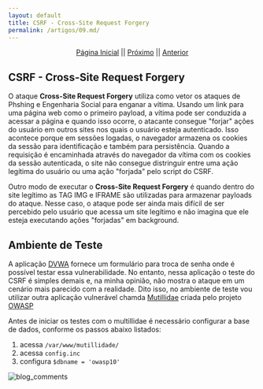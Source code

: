 ```yaml
---
layout: default
title: CSRF - Cross-Site Request Forgery
permalink: /artigos/09.md/
---
```

  
<p align="center">
 <a href="https://carineconstantino.github.io/cybersecurity/">Página Inicial</a>
 || 
 <a href="https://carineconstantino.github.io/cybersecurity/">Próximo</a>  
 || 
 <a href="https://carineconstantino.github.io/cybersecurity/artigos/08.md">Anterior</a>   
</p>

## CSRF - Cross-Site Request Forgery

O ataque **Cross-Site Request Forgery** utiliza como vetor os ataques de Phshing e Engenharia Social para enganar a vítima. Usando um link para uma página web como o primeiro payload, a vítima pode ser conduzida a acessar a página e quando isso ocorre, o atacante consegue "forjar" ações do usuário em outros sites nos quais o usuário esteja autenticado. Isso acontece porque em sessões logadas, o navegador armazena os cookies da sessão para identificação e também para persistência. Quando a requisição é encaminhada através do navegador da vítima com os cookies da sessão autenticada, o site não consegue distringuir entre uma ação legítima do usuário ou uma ação "forjada" pelo script do CSRF. 

Outro modo de executar o **Cross-Site Request Forgery** é quando dentro do site legítimo as TAG IMG e IFRAME são utilizadas para armazenar payloads do ataque. Nesse caso, o ataque pode ser ainda mais difícil de ser percebido pelo usuário que acessa um site legítimo e não imagina que ele esteja executando ações "forjadas" em background. 

## Ambiente de Teste

A aplicação [DVWA](http://www.dvwa.co.uk) fornece um formulário para troca de senha onde é possível testar essa vulnerabilidade. No entanto, nessa aplicação o teste do CSRF é simples demais e, na minha opinião, não mostra o ataque em um cenário mais parecido com a realidade. Dito isso, no ambiente de teste vou utilizar outra aplicação vulnerável chamda [Mutillidae](https://github.com/webpwnized/mutillidae) criada pelo projeto [OWASP](https://owasp.org)

Antes de iniciar os testes com o multillidae é necessário configurar a base de dados, conforme os passos abaixo listados: 

1. acessa ```/var/www/mutillidade/```
2. acessa ```config.inc```
3. configura ```$dbname = 'owasp10'```

![blog_comments](https://carineconstantino.github.io/cybersecurity/artigos/imagens/blog_comments.png)




